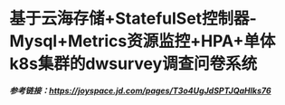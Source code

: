 # 基于云海存储+StatefulSet控制器-Mysql+Metrics资源监控+HPA+单体k8s集群的dwsurvey调查问卷系统

***参考链接：https://joyspace.jd.com/pages/T3o4UgJdSPTJQaHlks76***
